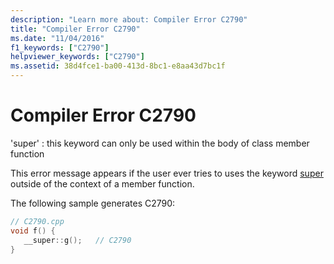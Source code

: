 ```yaml
---
description: "Learn more about: Compiler Error C2790"
title: "Compiler Error C2790"
ms.date: "11/04/2016"
f1_keywords: ["C2790"]
helpviewer_keywords: ["C2790"]
ms.assetid: 38d4fce1-ba00-413d-8bc1-e8aa43d7bc1f
---
```

# Compiler Error C2790

'super' : this keyword can only be used within the body of class member function

This error message appears if the user ever tries to uses the keyword [super](../../cpp/super.md) outside of the context of a member function.

The following sample generates C2790:

```cpp
// C2790.cpp
void f() {
   __super::g();   // C2790
}
```
